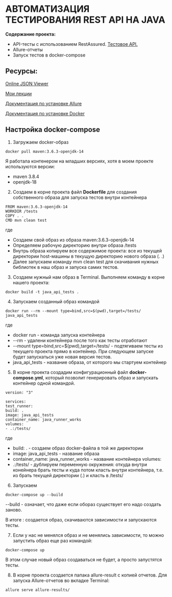 # АВТОМАТИЗАЦИЯ ТЕСТИРОВАНИЯ REST API НА JAVA
**Содержание проекта:** 
- API-тесты с использованием RestAssured. [Тестовое API.](https://playground.learnqa.ru/api/map)  
- Allure-отчеты
- Запуск тестов в docker-compose

## Ресурсы:

[Online JSON Viewer](http://jsonviewer.stack.hu/)

[Мои лекции](https://software-testing.ru/lms/course/view.php?id=2499#section-4)

[Документация по установке Allure](https://docs.qameta.io/allure-report/#_get_started)

[Документация по установке Docker](https://docs.docker.com/engine/install/)

## Настройка docker-compose

1. Загружаем docker-образ

````
docker pull maven:3.6.3-openjdk-14
````

Я работала контенером на младших версиях, хотя в  моем проекте используются версии:
- maven 3.8.4
- openjdk-18

2. Создаем в корне проекта файл **Dockerfile** для создания собственного образа для запуска тестов внутри контейнера

````
FROM maven:3.6.3-openjdk-14
WORKDIR /tests
COPY . .
CMD mvn clean test
````
где
- Создаем свой образ из образа maven:3.6.3-openjdk-14
- Определяем рабочую директорию внутри образа /tests
- Внутрь образа копируем все содержимое проекта: все из текущей директории host-машины в текущую директорию нового образа (. .)
- Далее запускаем команду mvn clean test для скачивания нужных библиотек в наш образ и запуска самих тестов.

3. Создаем нужный нам образ в Terminal. Выполняем команду в корне нашего проекта:

````
docker build -t java_api_tests .
````

4. Запускаем созданный образ командой

````
docker run --rm --mount type=bind,src=$(pwd),target=/tests/ java_api_tests
````

где
- docker run -  команда запуска контейнера
- --rm - удалени контейнера после того как тесты отработают
- --mount type=bind,src=$(pwd),target=/tests/ - подтягиваем тесты из текущего проекта прямо в контейнер. При следующем запуске будет запускаться уже новая версия тестов.
- java_api_tests - название образа, от которого мы стартуем контейнер

5. В корне проекта создадим конфигурационный файл **docker-compose.yml**, который позволит генерировать образ и запускать контейнер одной командой.
````
version: "3"

services:
test_runner:
build: .
image: java_api_tests
container_name: java_runner_works
volumes:
- .:/tests/
````
где
- build: . - создаем образ docker-файла в той же директории
- image: java_api_tests - название образа
- container_name: java_runner_works -  название контейнера
volumes:
- .:/tests/ - дублируем переменную окружения: откуда внутри конейнера брать тесты и куда потом класть внутри контейнера, т.е. из брать текущей директории (.) и класть в /tests/

6. Запускаем

````
docker-compose up --build
````

--build - означает, что даже если обораз существует его надо создать заново.

В итоге : создается образ, скачиваются зависимости и запускаются тесты.

7. Если у нас не менялся образ и не менялись зависимости, то можно запустить образ еще раз командой:

````
docker-compose up
````

В этом случае новый образ создаваться не будет, а просто запустятся тесты.

8. В корне проекта создается папака allure-result с копией отчетов.
   Для запуска Allure-отчетов во вкладке Terminal: 

````
allure serve allure-results/
````







